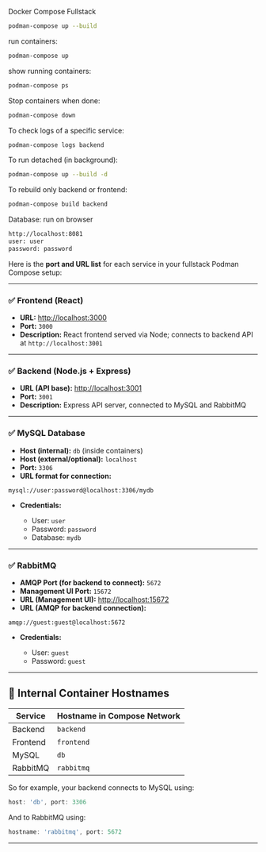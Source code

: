 Docker Compose Fullstack

```bash
podman-compose up --build
```

run containers:

```bash
podman-compose up
```

show running containers:

```bash
podman-compose ps
```

Stop containers when done:

```bash
podman-compose down
```

To check logs of a specific service:

```bash
podman-compose logs backend
```

To run detached (in background):

```bash
podman-compose up --build -d
```

To rebuild only backend or frontend:

```bash
podman-compose build backend
```

Database:
run on browser

```bash
http://localhost:8081
user: user
password: password

```

Here is the **port and URL list** for each service in your fullstack Podman Compose setup:

---

### ✅ **Frontend (React)**

- **URL:** [http://localhost:3000](http://localhost:3000)
- **Port:** `3000`
- **Description:** React frontend served via Node; connects to backend API at `http://localhost:3001`

---

### ✅ **Backend (Node.js + Express)**

- **URL (API base):** [http://localhost:3001](http://localhost:3001)
- **Port:** `3001`
- **Description:** Express API server, connected to MySQL and RabbitMQ

---

### ✅ **MySQL Database**

- **Host (internal):** `db` (inside containers)
- **Host (external/optional):** `localhost`
- **Port:** `3306`
- **URL format for connection:**

```
mysql://user:password@localhost:3306/mydb
```

- **Credentials:**

  - User: `user`
  - Password: `password`
  - Database: `mydb`

---

### ✅ **RabbitMQ**

- **AMQP Port (for backend to connect):** `5672`
- **Management UI Port:** `15672`
- **URL (Management UI):** [http://localhost:15672](http://localhost:15672)
- **URL (AMQP for backend connection):**

```
amqp://guest:guest@localhost:5672
```

- **Credentials:**

  - User: `guest`
  - Password: `guest`

---

## 🔁 Internal Container Hostnames

| Service  | Hostname in Compose Network |
| -------- | --------------------------- |
| Backend  | `backend`                   |
| Frontend | `frontend`                  |
| MySQL    | `db`                        |
| RabbitMQ | `rabbitmq`                  |

So for example, your backend connects to MySQL using:

```js
host: 'db', port: 3306
```

And to RabbitMQ using:

```js
hostname: 'rabbitmq', port: 5672
```

---
